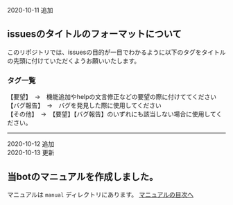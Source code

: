 2020-10-11 追加

## issuesのタイトルのフォーマットについて
このリポジトリでは、issuesの目的が一目でわかるように以下のタグをタイトルの先頭に付けていただくようお願いいたします。

### タグ一覧
【要望】　→　機能追加やhelpの文言修正などの要望の際に付けててください\
【バグ報告】　→　バグを発見した際に使用してください\
【その他】　→　【要望】【バグ報告】のいずれにも該当しない場合に使用してください。
***
2020-10-12 追加\
2020-10-13 更新

## 当botのマニュアルを作成しました。
マニュアルは `manual` ディレクトリにあります。
[マニュアルの目次へ](https://github.com/GCC-NF404/discord-bot/blob/master/manual/index.md)